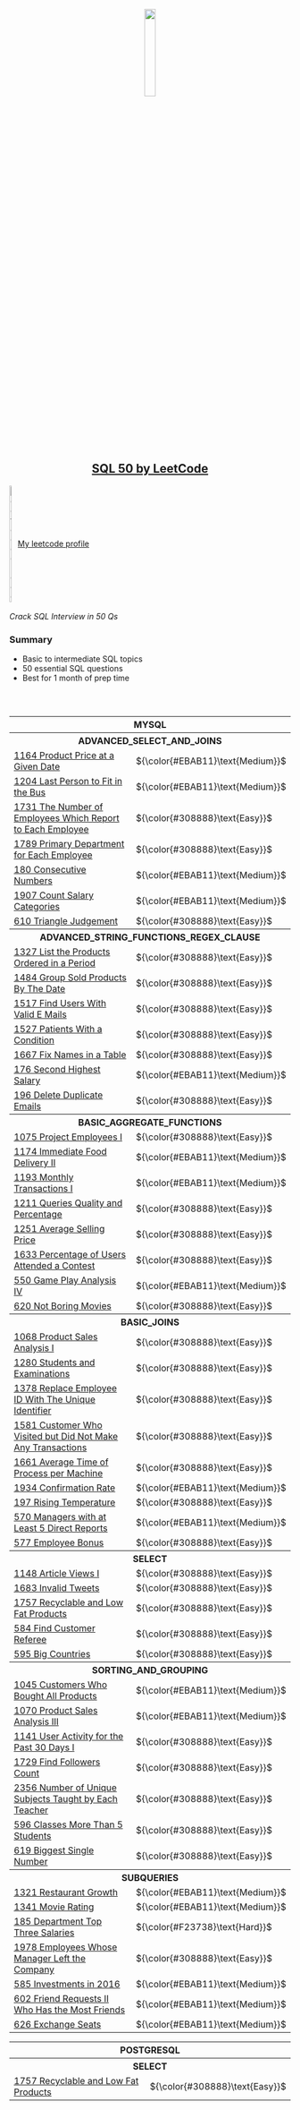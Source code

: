 <p align="center">
  <img src="https://assets.leetcode.com/static_assets/others/Top_SQL_50_static_cover_picture.png" alt="" width="20%">
</p>
<h2 align="center">
  <a href=https://leetcode.com/studyplan/top-sql-50/>SQL 50 by LeetCode</a>
</h2>
<div style="display:flex; align-items:center;" >
  <img alt="leetcode logo" src="https://user-images.githubusercontent.com/63964149/152531278-5e01909d-0c2e-412a-8acc-4a06863c244d.png" width="3%"/>
  <a href=https://leetcode.com/u/g-filipe/>My leetcode profile</a>
</div>
<br>
<i>Crack SQL Interview in 50 Qs</i> <br>

<h3>Summary</h3>
<ul class="w-full list-disc overflow-hidden pl-4 transition-[height] text-lc-text-secondary dark:text-dark-lc-text-secondary" style="height:64px"><li>Basic to intermediate SQL topics
</li><li>50 essential SQL questions
</li><li>Best for 1 month of prep time</li></ul>

<br />

  <table>
    <thead>
      <th colspan="2">MYSQL</th>
    </thead>
    <tbody>
        <tr>
          <th colspan="2">ADVANCED_SELECT_AND_JOINS</th>
        </tr>
          <tr>
            <td>
              <a href="https://github.com/g-filipe/leetcode_sql_50/tree/main/mysql/Advanced_Select_and_Joins/1164_Product_Price_at_a_Given_Date">1164 Product Price at a Given Date</a>
            </td>
            <td>
              ${\color{#EBAB11}\text{Medium}}$
            </td>
          </tr>
          <tr>
            <td>
              <a href="https://github.com/g-filipe/leetcode_sql_50/tree/main/mysql/Advanced_Select_and_Joins/1204_Last_Person_to_Fit_in_the_Bus">1204 Last Person to Fit in the Bus</a>
            </td>
            <td>
              ${\color{#EBAB11}\text{Medium}}$
            </td>
          </tr>
          <tr>
            <td>
              <a href="https://github.com/g-filipe/leetcode_sql_50/tree/main/mysql/Advanced_Select_and_Joins/1731_The_Number_of_Employees_Which_Report_to_Each_Employee">1731 The Number of Employees Which Report to Each Employee</a>
            </td>
            <td>
              ${\color{#308888}\text{Easy}}$
            </td>
          </tr>
          <tr>
            <td>
              <a href="https://github.com/g-filipe/leetcode_sql_50/tree/main/mysql/Advanced_Select_and_Joins/1789_Primary_Department_for_Each_Employee">1789 Primary Department for Each Employee</a>
            </td>
            <td>
              ${\color{#308888}\text{Easy}}$
            </td>
          </tr>
          <tr>
            <td>
              <a href="https://github.com/g-filipe/leetcode_sql_50/tree/main/mysql/Advanced_Select_and_Joins/180_Consecutive_Numbers">180 Consecutive Numbers</a>
            </td>
            <td>
              ${\color{#EBAB11}\text{Medium}}$
            </td>
          </tr>
          <tr>
            <td>
              <a href="https://github.com/g-filipe/leetcode_sql_50/tree/main/mysql/Advanced_Select_and_Joins/1907_Count_Salary_Categories">1907 Count Salary Categories</a>
            </td>
            <td>
              ${\color{#EBAB11}\text{Medium}}$
            </td>
          </tr>
          <tr>
            <td>
              <a href="https://github.com/g-filipe/leetcode_sql_50/tree/main/mysql/Advanced_Select_and_Joins/610_Triangle_Judgement">610 Triangle Judgement</a>
            </td>
            <td>
              ${\color{#308888}\text{Easy}}$
            </td>
          </tr>
        <tr>
          <th colspan="2">ADVANCED_STRING_FUNCTIONS_REGEX_CLAUSE</th>
        </tr>
          <tr>
            <td>
              <a href="https://github.com/g-filipe/leetcode_sql_50/tree/main/mysql/Advanced_String_Functions_Regex_Clause/1327_List_the_Products_Ordered_in_a_Period">1327 List the Products Ordered in a Period</a>
            </td>
            <td>
              ${\color{#308888}\text{Easy}}$
            </td>
          </tr>
          <tr>
            <td>
              <a href="https://github.com/g-filipe/leetcode_sql_50/tree/main/mysql/Advanced_String_Functions_Regex_Clause/1484_Group_Sold_Products_By_The_Date">1484 Group Sold Products By The Date</a>
            </td>
            <td>
              ${\color{#308888}\text{Easy}}$
            </td>
          </tr>
          <tr>
            <td>
              <a href="https://github.com/g-filipe/leetcode_sql_50/tree/main/mysql/Advanced_String_Functions_Regex_Clause/1517_Find_Users_With_Valid_E_Mails">1517 Find Users With Valid E Mails</a>
            </td>
            <td>
              ${\color{#308888}\text{Easy}}$
            </td>
          </tr>
          <tr>
            <td>
              <a href="https://github.com/g-filipe/leetcode_sql_50/tree/main/mysql/Advanced_String_Functions_Regex_Clause/1527_Patients_With_a_Condition">1527 Patients With a Condition</a>
            </td>
            <td>
              ${\color{#308888}\text{Easy}}$
            </td>
          </tr>
          <tr>
            <td>
              <a href="https://github.com/g-filipe/leetcode_sql_50/tree/main/mysql/Advanced_String_Functions_Regex_Clause/1667_Fix_Names_in_a_Table">1667 Fix Names in a Table</a>
            </td>
            <td>
              ${\color{#308888}\text{Easy}}$
            </td>
          </tr>
          <tr>
            <td>
              <a href="https://github.com/g-filipe/leetcode_sql_50/tree/main/mysql/Advanced_String_Functions_Regex_Clause/176_Second_Highest_Salary">176 Second Highest Salary</a>
            </td>
            <td>
              ${\color{#EBAB11}\text{Medium}}$
            </td>
          </tr>
          <tr>
            <td>
              <a href="https://github.com/g-filipe/leetcode_sql_50/tree/main/mysql/Advanced_String_Functions_Regex_Clause/196_Delete_Duplicate_Emails">196 Delete Duplicate Emails</a>
            </td>
            <td>
              ${\color{#308888}\text{Easy}}$
            </td>
          </tr>
        <tr>
          <th colspan="2">BASIC_AGGREGATE_FUNCTIONS</th>
        </tr>
          <tr>
            <td>
              <a href="https://github.com/g-filipe/leetcode_sql_50/tree/main/mysql/Basic_Aggregate_Functions/1075_Project_Employees_I">1075 Project Employees I</a>
            </td>
            <td>
              ${\color{#308888}\text{Easy}}$
            </td>
          </tr>
          <tr>
            <td>
              <a href="https://github.com/g-filipe/leetcode_sql_50/tree/main/mysql/Basic_Aggregate_Functions/1174_Immediate_Food_Delivery_II">1174 Immediate Food Delivery II</a>
            </td>
            <td>
              ${\color{#EBAB11}\text{Medium}}$
            </td>
          </tr>
          <tr>
            <td>
              <a href="https://github.com/g-filipe/leetcode_sql_50/tree/main/mysql/Basic_Aggregate_Functions/1193_Monthly_Transactions_I">1193 Monthly Transactions I</a>
            </td>
            <td>
              ${\color{#EBAB11}\text{Medium}}$
            </td>
          </tr>
          <tr>
            <td>
              <a href="https://github.com/g-filipe/leetcode_sql_50/tree/main/mysql/Basic_Aggregate_Functions/1211_Queries_Quality_and_Percentage">1211 Queries Quality and Percentage</a>
            </td>
            <td>
              ${\color{#308888}\text{Easy}}$
            </td>
          </tr>
          <tr>
            <td>
              <a href="https://github.com/g-filipe/leetcode_sql_50/tree/main/mysql/Basic_Aggregate_Functions/1251_Average_Selling_Price">1251 Average Selling Price</a>
            </td>
            <td>
              ${\color{#308888}\text{Easy}}$
            </td>
          </tr>
          <tr>
            <td>
              <a href="https://github.com/g-filipe/leetcode_sql_50/tree/main/mysql/Basic_Aggregate_Functions/1633_Percentage_of_Users_Attended_a_Contest">1633 Percentage of Users Attended a Contest</a>
            </td>
            <td>
              ${\color{#308888}\text{Easy}}$
            </td>
          </tr>
          <tr>
            <td>
              <a href="https://github.com/g-filipe/leetcode_sql_50/tree/main/mysql/Basic_Aggregate_Functions/550_Game_Play_Analysis_IV">550 Game Play Analysis IV</a>
            </td>
            <td>
              ${\color{#EBAB11}\text{Medium}}$
            </td>
          </tr>
          <tr>
            <td>
              <a href="https://github.com/g-filipe/leetcode_sql_50/tree/main/mysql/Basic_Aggregate_Functions/620_Not_Boring_Movies">620 Not Boring Movies</a>
            </td>
            <td>
              ${\color{#308888}\text{Easy}}$
            </td>
          </tr>
        <tr>
          <th colspan="2">BASIC_JOINS</th>
        </tr>
          <tr>
            <td>
              <a href="https://github.com/g-filipe/leetcode_sql_50/tree/main/mysql/Basic_Joins/1068_Product_Sales_Analysis_I">1068 Product Sales Analysis I</a>
            </td>
            <td>
              ${\color{#308888}\text{Easy}}$
            </td>
          </tr>
          <tr>
            <td>
              <a href="https://github.com/g-filipe/leetcode_sql_50/tree/main/mysql/Basic_Joins/1280_Students_and_Examinations">1280 Students and Examinations</a>
            </td>
            <td>
              ${\color{#308888}\text{Easy}}$
            </td>
          </tr>
          <tr>
            <td>
              <a href="https://github.com/g-filipe/leetcode_sql_50/tree/main/mysql/Basic_Joins/1378_Replace_Employee_ID_With_The_Unique_Identifier">1378 Replace Employee ID With The Unique Identifier</a>
            </td>
            <td>
              ${\color{#308888}\text{Easy}}$
            </td>
          </tr>
          <tr>
            <td>
              <a href="https://github.com/g-filipe/leetcode_sql_50/tree/main/mysql/Basic_Joins/1581_Customer_Who_Visited_but_Did_Not_Make_Any_Transactions">1581 Customer Who Visited but Did Not Make Any Transactions</a>
            </td>
            <td>
              ${\color{#308888}\text{Easy}}$
            </td>
          </tr>
          <tr>
            <td>
              <a href="https://github.com/g-filipe/leetcode_sql_50/tree/main/mysql/Basic_Joins/1661_Average_Time_of_Process_per_Machine">1661 Average Time of Process per Machine</a>
            </td>
            <td>
              ${\color{#308888}\text{Easy}}$
            </td>
          </tr>
          <tr>
            <td>
              <a href="https://github.com/g-filipe/leetcode_sql_50/tree/main/mysql/Basic_Joins/1934_Confirmation_Rate">1934 Confirmation Rate</a>
            </td>
            <td>
              ${\color{#EBAB11}\text{Medium}}$
            </td>
          </tr>
          <tr>
            <td>
              <a href="https://github.com/g-filipe/leetcode_sql_50/tree/main/mysql/Basic_Joins/197_Rising_Temperature">197 Rising Temperature</a>
            </td>
            <td>
              ${\color{#308888}\text{Easy}}$
            </td>
          </tr>
          <tr>
            <td>
              <a href="https://github.com/g-filipe/leetcode_sql_50/tree/main/mysql/Basic_Joins/570_Managers_with_at_Least_5_Direct_Reports">570 Managers with at Least 5 Direct Reports</a>
            </td>
            <td>
              ${\color{#EBAB11}\text{Medium}}$
            </td>
          </tr>
          <tr>
            <td>
              <a href="https://github.com/g-filipe/leetcode_sql_50/tree/main/mysql/Basic_Joins/577_Employee_Bonus">577 Employee Bonus</a>
            </td>
            <td>
              ${\color{#308888}\text{Easy}}$
            </td>
          </tr>
        <tr>
          <th colspan="2">SELECT</th>
        </tr>
          <tr>
            <td>
              <a href="https://github.com/g-filipe/leetcode_sql_50/tree/main/mysql/Select/1148_Article_Views_I">1148 Article Views I</a>
            </td>
            <td>
              ${\color{#308888}\text{Easy}}$
            </td>
          </tr>
          <tr>
            <td>
              <a href="https://github.com/g-filipe/leetcode_sql_50/tree/main/mysql/Select/1683_Invalid_Tweets">1683 Invalid Tweets</a>
            </td>
            <td>
              ${\color{#308888}\text{Easy}}$
            </td>
          </tr>
          <tr>
            <td>
              <a href="https://github.com/g-filipe/leetcode_sql_50/tree/main/mysql/Select/1757_Recyclable_and_Low_Fat_Products">1757 Recyclable and Low Fat Products</a>
            </td>
            <td>
              ${\color{#308888}\text{Easy}}$
            </td>
          </tr>
          <tr>
            <td>
              <a href="https://github.com/g-filipe/leetcode_sql_50/tree/main/mysql/Select/584_Find_Customer_Referee">584 Find Customer Referee</a>
            </td>
            <td>
              ${\color{#308888}\text{Easy}}$
            </td>
          </tr>
          <tr>
            <td>
              <a href="https://github.com/g-filipe/leetcode_sql_50/tree/main/mysql/Select/595_Big_Countries">595 Big Countries</a>
            </td>
            <td>
              ${\color{#308888}\text{Easy}}$
            </td>
          </tr>
        <tr>
          <th colspan="2">SORTING_AND_GROUPING</th>
        </tr>
          <tr>
            <td>
              <a href="https://github.com/g-filipe/leetcode_sql_50/tree/main/mysql/Sorting_and_Grouping/1045_Customers_Who_Bought_All_Products">1045 Customers Who Bought All Products</a>
            </td>
            <td>
              ${\color{#EBAB11}\text{Medium}}$
            </td>
          </tr>
          <tr>
            <td>
              <a href="https://github.com/g-filipe/leetcode_sql_50/tree/main/mysql/Sorting_and_Grouping/1070_Product_Sales_Analysis_III">1070 Product Sales Analysis III</a>
            </td>
            <td>
              ${\color{#EBAB11}\text{Medium}}$
            </td>
          </tr>
          <tr>
            <td>
              <a href="https://github.com/g-filipe/leetcode_sql_50/tree/main/mysql/Sorting_and_Grouping/1141_User_Activity_for_the_Past_30_Days_I">1141 User Activity for the Past 30 Days I</a>
            </td>
            <td>
              ${\color{#308888}\text{Easy}}$
            </td>
          </tr>
          <tr>
            <td>
              <a href="https://github.com/g-filipe/leetcode_sql_50/tree/main/mysql/Sorting_and_Grouping/1729_Find_Followers_Count">1729 Find Followers Count</a>
            </td>
            <td>
              ${\color{#308888}\text{Easy}}$
            </td>
          </tr>
          <tr>
            <td>
              <a href="https://github.com/g-filipe/leetcode_sql_50/tree/main/mysql/Sorting_and_Grouping/2356_Number_of_Unique_Subjects_Taught_by_Each_Teacher">2356 Number of Unique Subjects Taught by Each Teacher</a>
            </td>
            <td>
              ${\color{#308888}\text{Easy}}$
            </td>
          </tr>
          <tr>
            <td>
              <a href="https://github.com/g-filipe/leetcode_sql_50/tree/main/mysql/Sorting_and_Grouping/596_Classes_More_Than_5_Students">596 Classes More Than 5 Students</a>
            </td>
            <td>
              ${\color{#308888}\text{Easy}}$
            </td>
          </tr>
          <tr>
            <td>
              <a href="https://github.com/g-filipe/leetcode_sql_50/tree/main/mysql/Sorting_and_Grouping/619_Biggest_Single_Number">619 Biggest Single Number</a>
            </td>
            <td>
              ${\color{#308888}\text{Easy}}$
            </td>
          </tr>
        <tr>
          <th colspan="2">SUBQUERIES</th>
        </tr>
          <tr>
            <td>
              <a href="https://github.com/g-filipe/leetcode_sql_50/tree/main/mysql/Subqueries/1321_Restaurant_Growth">1321 Restaurant Growth</a>
            </td>
            <td>
              ${\color{#EBAB11}\text{Medium}}$
            </td>
          </tr>
          <tr>
            <td>
              <a href="https://github.com/g-filipe/leetcode_sql_50/tree/main/mysql/Subqueries/1341_Movie_Rating">1341 Movie Rating</a>
            </td>
            <td>
              ${\color{#EBAB11}\text{Medium}}$
            </td>
          </tr>
          <tr>
            <td>
              <a href="https://github.com/g-filipe/leetcode_sql_50/tree/main/mysql/Subqueries/185_Department_Top_Three_Salaries">185 Department Top Three Salaries</a>
            </td>
            <td>
              ${\color{#F23738}\text{Hard}}$
            </td>
          </tr>
          <tr>
            <td>
              <a href="https://github.com/g-filipe/leetcode_sql_50/tree/main/mysql/Subqueries/1978_Employees_Whose_Manager_Left_the_Company">1978 Employees Whose Manager Left the Company</a>
            </td>
            <td>
              ${\color{#308888}\text{Easy}}$
            </td>
          </tr>
          <tr>
            <td>
              <a href="https://github.com/g-filipe/leetcode_sql_50/tree/main/mysql/Subqueries/585_Investments_in_2016">585 Investments in 2016</a>
            </td>
            <td>
              ${\color{#EBAB11}\text{Medium}}$
            </td>
          </tr>
          <tr>
            <td>
              <a href="https://github.com/g-filipe/leetcode_sql_50/tree/main/mysql/Subqueries/602_Friend_Requests_II_Who_Has_the_Most_Friends">602 Friend Requests II Who Has the Most Friends</a>
            </td>
            <td>
              ${\color{#EBAB11}\text{Medium}}$
            </td>
          </tr>
          <tr>
            <td>
              <a href="https://github.com/g-filipe/leetcode_sql_50/tree/main/mysql/Subqueries/626_Exchange_Seats">626 Exchange Seats</a>
            </td>
            <td>
              ${\color{#EBAB11}\text{Medium}}$
            </td>
          </tr>
    </tbody>
  </table>
  <table>
    <thead>
      <th colspan="2">POSTGRESQL</th>
    </thead>
    <tbody>
        <tr>
          <th colspan="2">SELECT</th>
        </tr>
          <tr>
            <td>
              <a href="https://github.com/g-filipe/leetcode_sql_50/tree/main/postgresql/Select/1757_Recyclable_and_Low_Fat_Products">1757 Recyclable and Low Fat Products</a>
            </td>
            <td>
              ${\color{#308888}\text{Easy}}$
            </td>
          </tr>
    </tbody>
  </table>
